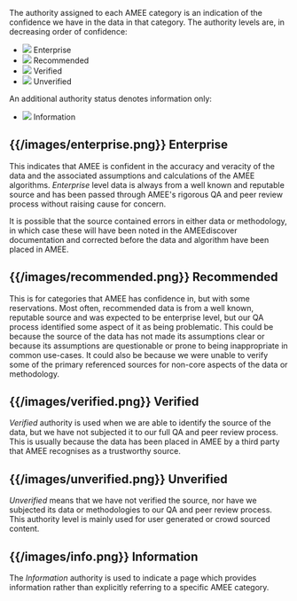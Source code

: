 The authority assigned to each AMEE category is an indication of the
confidence we have in the data in that category. The authority levels
are, in decreasing order of confidence:

  - ![](/images/enterprise.png) Enterprise
  - ![](/images/recommended.png) Recommended
  - ![](/images/verified.png) Verified
  - ![](/images/unverified.png) Unverified

An additional authority status denotes information only:

  - ![](/images/info.png) Information

## {{/images/enterprise.png}} Enterprise

This indicates that AMEE is confident in the accuracy and veracity of
the data and the associated assumptions and calculations of the AMEE
algorithms. *Enterprise* level data is always from a well known and
reputable source and has been passed through AMEE's rigorous QA and peer
review process without raising cause for concern.

It is possible that the source contained errors in either data or
methodology, in which case these will have been noted in the
AMEEdiscover documentation and corrected before the data and algorithm
have been placed in AMEE.

## {{/images/recommended.png}} Recommended

This is for categories that AMEE has confidence in, but with some
reservations. Most often, recommended data is from a well known,
reputable source and was expected to be enterprise level, but our QA
process identified some aspect of it as being problematic. This could be
because the source of the data has not made its assumptions clear or
because its assumptions are questionable or prone to being inappropriate
in common use-cases. It could also be because we were unable to verify
some of the primary referenced sources for non-core aspects of the data
or methodology.

## {{/images/verified.png}} Verified

*Verified* authority is used when we are able to identify the source of
the data, but we have not subjected it to our full QA and peer review
process. This is usually because the data has been placed in AMEE by a
third party that AMEE recognises as a trustworthy source.

## {{/images/unverified.png}} Unverified

*Unverified* means that we have not verified the source, nor have we
subjected its data or methodologies to our QA and peer review process.
This authority level is mainly used for user generated or crowd sourced
content.

## {{/images/info.png}} Information

The *Information* authority is used to indicate a page which provides
information rather than explicitly referring to a specific AMEE
category.
